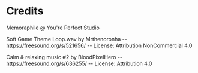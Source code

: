 # Credits

Memoraphile @ You're Perfect Studio

Soft Game Theme Loop.wav by Mrthenoronha -- <https://freesound.org/s/521656/> -- License: Attribution NonCommercial 4.0

Calm & relaxing music #2 by BloodPixelHero -- <https://freesound.org/s/636255/> -- License: Attribution 4.0
